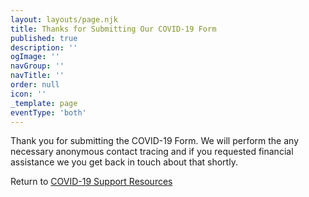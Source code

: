 ```yaml
---
layout: layouts/page.njk
title: Thanks for Submitting Our COVID-19 Form
published: true
description: ''
ogImage: ''
navGroup: ''
navTitle: ''
order: null
icon: ''
_template: page
eventType: 'both'
---
```


Thank you for submitting the COVID-19 Form. We will perform the any necessary anonymous contact tracing and if you requested financial assistance we you get back in touch about that shortly.

Return to [COVID-19 Support Resources](/covid-19-support-resources)
